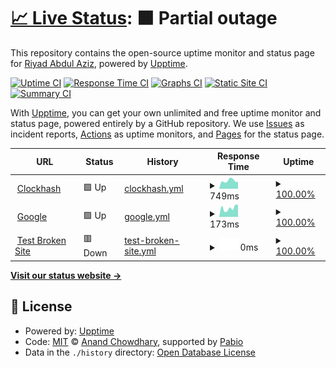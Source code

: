 # [📈 Live Status](https://ryurulz.github.io/upptime): <!--live status--> **🟧 Partial outage**

This repository contains the open-source uptime monitor and status page for [Riyad Abdul Aziz](https://ryurulz.github.io/upptime), powered by [Upptime](https://github.com/upptime/upptime).

[![Uptime CI](https://github.com/ryurulz/upptime/workflows/Uptime%20CI/badge.svg)](https://github.com/ryurulz/upptime/actions?query=workflow%3A%22Uptime+CI%22)
[![Response Time CI](https://github.com/ryurulz/upptime/workflows/Response%20Time%20CI/badge.svg)](https://github.com/ryurulz/upptime/actions?query=workflow%3A%22Response+Time+CI%22)
[![Graphs CI](https://github.com/ryurulz/upptime/workflows/Graphs%20CI/badge.svg)](https://github.com/ryurulz/upptime/actions?query=workflow%3A%22Graphs+CI%22)
[![Static Site CI](https://github.com/ryurulz/upptime/workflows/Static%20Site%20CI/badge.svg)](https://github.com/ryurulz/upptime/actions?query=workflow%3A%22Static+Site+CI%22)
[![Summary CI](https://github.com/ryurulz/upptime/workflows/Summary%20CI/badge.svg)](https://github.com/ryurulz/upptime/actions?query=workflow%3A%22Summary+CI%22)

With [Upptime](https://upptime.js.org), you can get your own unlimited and free uptime monitor and status page, powered entirely by a GitHub repository. We use [Issues](https://github.com/ryurulz/upptime/issues) as incident reports, [Actions](https://github.com/ryurulz/upptime/actions) as uptime monitors, and [Pages](https://ryurulz.github.io/upptime) for the status page.

<!--start: status pages-->
<!-- This summary is generated by Upptime (https://github.com/upptime/upptime) -->
<!-- Do not edit this manually, your changes will be overwritten -->
<!-- prettier-ignore -->
| URL | Status | History | Response Time | Uptime |
| --- | ------ | ------- | ------------- | ------ |
| <img alt="" src="https://icons.duckduckgo.com/ip3/www.clockhash.com.ico" height="13"> [Clockhash](https://www.clockhash.com) | 🟩 Up | [clockhash.yml](https://github.com/ryurulz/upptime/commits/HEAD/history/clockhash.yml) | <details><summary><img alt="Response time graph" src="./graphs/clockhash/response-time-week.png" height="20"> 749ms</summary><br><a href="https://ryurulz.github.io/upptime/history/clockhash"><img alt="Response time 773" src="https://img.shields.io/endpoint?url=https%3A%2F%2Fraw.githubusercontent.com%2Fryurulz%2Fupptime%2FHEAD%2Fapi%2Fclockhash%2Fresponse-time.json"></a><br><a href="https://ryurulz.github.io/upptime/history/clockhash"><img alt="24-hour response time 647" src="https://img.shields.io/endpoint?url=https%3A%2F%2Fraw.githubusercontent.com%2Fryurulz%2Fupptime%2FHEAD%2Fapi%2Fclockhash%2Fresponse-time-day.json"></a><br><a href="https://ryurulz.github.io/upptime/history/clockhash"><img alt="7-day response time 749" src="https://img.shields.io/endpoint?url=https%3A%2F%2Fraw.githubusercontent.com%2Fryurulz%2Fupptime%2FHEAD%2Fapi%2Fclockhash%2Fresponse-time-week.json"></a><br><a href="https://ryurulz.github.io/upptime/history/clockhash"><img alt="30-day response time 779" src="https://img.shields.io/endpoint?url=https%3A%2F%2Fraw.githubusercontent.com%2Fryurulz%2Fupptime%2FHEAD%2Fapi%2Fclockhash%2Fresponse-time-month.json"></a><br><a href="https://ryurulz.github.io/upptime/history/clockhash"><img alt="1-year response time 773" src="https://img.shields.io/endpoint?url=https%3A%2F%2Fraw.githubusercontent.com%2Fryurulz%2Fupptime%2FHEAD%2Fapi%2Fclockhash%2Fresponse-time-year.json"></a></details> | <details><summary><a href="https://ryurulz.github.io/upptime/history/clockhash">100.00%</a></summary><a href="https://ryurulz.github.io/upptime/history/clockhash"><img alt="All-time uptime 98.57%" src="https://img.shields.io/endpoint?url=https%3A%2F%2Fraw.githubusercontent.com%2Fryurulz%2Fupptime%2FHEAD%2Fapi%2Fclockhash%2Fuptime.json"></a><br><a href="https://ryurulz.github.io/upptime/history/clockhash"><img alt="24-hour uptime 100.00%" src="https://img.shields.io/endpoint?url=https%3A%2F%2Fraw.githubusercontent.com%2Fryurulz%2Fupptime%2FHEAD%2Fapi%2Fclockhash%2Fuptime-day.json"></a><br><a href="https://ryurulz.github.io/upptime/history/clockhash"><img alt="7-day uptime 100.00%" src="https://img.shields.io/endpoint?url=https%3A%2F%2Fraw.githubusercontent.com%2Fryurulz%2Fupptime%2FHEAD%2Fapi%2Fclockhash%2Fuptime-week.json"></a><br><a href="https://ryurulz.github.io/upptime/history/clockhash"><img alt="30-day uptime 98.18%" src="https://img.shields.io/endpoint?url=https%3A%2F%2Fraw.githubusercontent.com%2Fryurulz%2Fupptime%2FHEAD%2Fapi%2Fclockhash%2Fuptime-month.json"></a><br><a href="https://ryurulz.github.io/upptime/history/clockhash"><img alt="1-year uptime 98.57%" src="https://img.shields.io/endpoint?url=https%3A%2F%2Fraw.githubusercontent.com%2Fryurulz%2Fupptime%2FHEAD%2Fapi%2Fclockhash%2Fuptime-year.json"></a></details>
| <img alt="" src="https://icons.duckduckgo.com/ip3/google.com.ico" height="13"> [Google](https://google.com) | 🟩 Up | [google.yml](https://github.com/ryurulz/upptime/commits/HEAD/history/google.yml) | <details><summary><img alt="Response time graph" src="./graphs/google/response-time-week.png" height="20"> 173ms</summary><br><a href="https://ryurulz.github.io/upptime/history/google"><img alt="Response time 155" src="https://img.shields.io/endpoint?url=https%3A%2F%2Fraw.githubusercontent.com%2Fryurulz%2Fupptime%2FHEAD%2Fapi%2Fgoogle%2Fresponse-time.json"></a><br><a href="https://ryurulz.github.io/upptime/history/google"><img alt="24-hour response time 238" src="https://img.shields.io/endpoint?url=https%3A%2F%2Fraw.githubusercontent.com%2Fryurulz%2Fupptime%2FHEAD%2Fapi%2Fgoogle%2Fresponse-time-day.json"></a><br><a href="https://ryurulz.github.io/upptime/history/google"><img alt="7-day response time 173" src="https://img.shields.io/endpoint?url=https%3A%2F%2Fraw.githubusercontent.com%2Fryurulz%2Fupptime%2FHEAD%2Fapi%2Fgoogle%2Fresponse-time-week.json"></a><br><a href="https://ryurulz.github.io/upptime/history/google"><img alt="30-day response time 159" src="https://img.shields.io/endpoint?url=https%3A%2F%2Fraw.githubusercontent.com%2Fryurulz%2Fupptime%2FHEAD%2Fapi%2Fgoogle%2Fresponse-time-month.json"></a><br><a href="https://ryurulz.github.io/upptime/history/google"><img alt="1-year response time 155" src="https://img.shields.io/endpoint?url=https%3A%2F%2Fraw.githubusercontent.com%2Fryurulz%2Fupptime%2FHEAD%2Fapi%2Fgoogle%2Fresponse-time-year.json"></a></details> | <details><summary><a href="https://ryurulz.github.io/upptime/history/google">100.00%</a></summary><a href="https://ryurulz.github.io/upptime/history/google"><img alt="All-time uptime 100.00%" src="https://img.shields.io/endpoint?url=https%3A%2F%2Fraw.githubusercontent.com%2Fryurulz%2Fupptime%2FHEAD%2Fapi%2Fgoogle%2Fuptime.json"></a><br><a href="https://ryurulz.github.io/upptime/history/google"><img alt="24-hour uptime 100.00%" src="https://img.shields.io/endpoint?url=https%3A%2F%2Fraw.githubusercontent.com%2Fryurulz%2Fupptime%2FHEAD%2Fapi%2Fgoogle%2Fuptime-day.json"></a><br><a href="https://ryurulz.github.io/upptime/history/google"><img alt="7-day uptime 100.00%" src="https://img.shields.io/endpoint?url=https%3A%2F%2Fraw.githubusercontent.com%2Fryurulz%2Fupptime%2FHEAD%2Fapi%2Fgoogle%2Fuptime-week.json"></a><br><a href="https://ryurulz.github.io/upptime/history/google"><img alt="30-day uptime 100.00%" src="https://img.shields.io/endpoint?url=https%3A%2F%2Fraw.githubusercontent.com%2Fryurulz%2Fupptime%2FHEAD%2Fapi%2Fgoogle%2Fuptime-month.json"></a><br><a href="https://ryurulz.github.io/upptime/history/google"><img alt="1-year uptime 100.00%" src="https://img.shields.io/endpoint?url=https%3A%2F%2Fraw.githubusercontent.com%2Fryurulz%2Fupptime%2FHEAD%2Fapi%2Fgoogle%2Fuptime-year.json"></a></details>
| <img alt="" src="https://icons.duckduckgo.com/ip3/testsite.sh.ico" height="13"> [Test Broken Site](https://testsite.sh) | 🟥 Down | [test-broken-site.yml](https://github.com/ryurulz/upptime/commits/HEAD/history/test-broken-site.yml) | <details><summary><img alt="Response time graph" src="./graphs/test-broken-site/response-time-week.png" height="20"> 0ms</summary><br><a href="https://ryurulz.github.io/upptime/history/test-broken-site"><img alt="Response time 0" src="https://img.shields.io/endpoint?url=https%3A%2F%2Fraw.githubusercontent.com%2Fryurulz%2Fupptime%2FHEAD%2Fapi%2Ftest-broken-site%2Fresponse-time.json"></a><br><a href="https://ryurulz.github.io/upptime/history/test-broken-site"><img alt="24-hour response time 0" src="https://img.shields.io/endpoint?url=https%3A%2F%2Fraw.githubusercontent.com%2Fryurulz%2Fupptime%2FHEAD%2Fapi%2Ftest-broken-site%2Fresponse-time-day.json"></a><br><a href="https://ryurulz.github.io/upptime/history/test-broken-site"><img alt="7-day response time 0" src="https://img.shields.io/endpoint?url=https%3A%2F%2Fraw.githubusercontent.com%2Fryurulz%2Fupptime%2FHEAD%2Fapi%2Ftest-broken-site%2Fresponse-time-week.json"></a><br><a href="https://ryurulz.github.io/upptime/history/test-broken-site"><img alt="30-day response time 0" src="https://img.shields.io/endpoint?url=https%3A%2F%2Fraw.githubusercontent.com%2Fryurulz%2Fupptime%2FHEAD%2Fapi%2Ftest-broken-site%2Fresponse-time-month.json"></a><br><a href="https://ryurulz.github.io/upptime/history/test-broken-site"><img alt="1-year response time 0" src="https://img.shields.io/endpoint?url=https%3A%2F%2Fraw.githubusercontent.com%2Fryurulz%2Fupptime%2FHEAD%2Fapi%2Ftest-broken-site%2Fresponse-time-year.json"></a></details> | <details><summary><a href="https://ryurulz.github.io/upptime/history/test-broken-site">100.00%</a></summary><a href="https://ryurulz.github.io/upptime/history/test-broken-site"><img alt="All-time uptime 100.00%" src="https://img.shields.io/endpoint?url=https%3A%2F%2Fraw.githubusercontent.com%2Fryurulz%2Fupptime%2FHEAD%2Fapi%2Ftest-broken-site%2Fuptime.json"></a><br><a href="https://ryurulz.github.io/upptime/history/test-broken-site"><img alt="24-hour uptime 100.00%" src="https://img.shields.io/endpoint?url=https%3A%2F%2Fraw.githubusercontent.com%2Fryurulz%2Fupptime%2FHEAD%2Fapi%2Ftest-broken-site%2Fuptime-day.json"></a><br><a href="https://ryurulz.github.io/upptime/history/test-broken-site"><img alt="7-day uptime 100.00%" src="https://img.shields.io/endpoint?url=https%3A%2F%2Fraw.githubusercontent.com%2Fryurulz%2Fupptime%2FHEAD%2Fapi%2Ftest-broken-site%2Fuptime-week.json"></a><br><a href="https://ryurulz.github.io/upptime/history/test-broken-site"><img alt="30-day uptime 100.00%" src="https://img.shields.io/endpoint?url=https%3A%2F%2Fraw.githubusercontent.com%2Fryurulz%2Fupptime%2FHEAD%2Fapi%2Ftest-broken-site%2Fuptime-month.json"></a><br><a href="https://ryurulz.github.io/upptime/history/test-broken-site"><img alt="1-year uptime 100.00%" src="https://img.shields.io/endpoint?url=https%3A%2F%2Fraw.githubusercontent.com%2Fryurulz%2Fupptime%2FHEAD%2Fapi%2Ftest-broken-site%2Fuptime-year.json"></a></details>

<!--end: status pages-->

[**Visit our status website →**](https://ryurulz.github.io/upptime)

## 📄 License

- Powered by: [Upptime](https://github.com/upptime/upptime)
- Code: [MIT](./LICENSE) © [Anand Chowdhary](https://anandchowdhary.com), supported by [Pabio](https://pabio.com)
- Data in the `./history` directory: [Open Database License](https://opendatacommons.org/licenses/odbl/1-0/)
